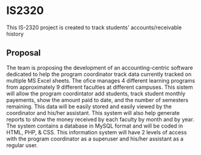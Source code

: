 # IS2320

This IS-2320 project is created to track students' accounts/receivable history

## Proposal

The team is proposing the development of an accounting-centric software dedicated to help the program coordinator track data currently tracked on multiple MS Excel sheets.
The ofice manages 4 different learning programs from approximately 9 different faculties at different campuses. This sistem will allow the program coordintator add students, track student monthly payements, show the amount paid to date, and the number of semesters remaining.
This data will be easily stored and easily viewed by the coordinator and his/her assistant. This system will also help generate reports to show the money received by each faculty by month and by year.
The system contains a database in MySQL format and will be coded in HTML, PHP, & CSS. This information system will have 2 levels of access with the program coordinator as a superuser and his/her assistant as a regular user.
